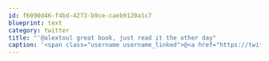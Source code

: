 ```yaml
---
id: f6090d46-f4bd-4273-b9ce-caeb9120a1c7
blueprint: text
category: twitter
title: "'@alextoul great book, just read it the other day"
caption: '<span class="username username_linked">@<a href="https://twitter.com/alextoul" title="Alexandre Toulemonde">alextoul</a></span> great book, just read it the other day'
---
```

